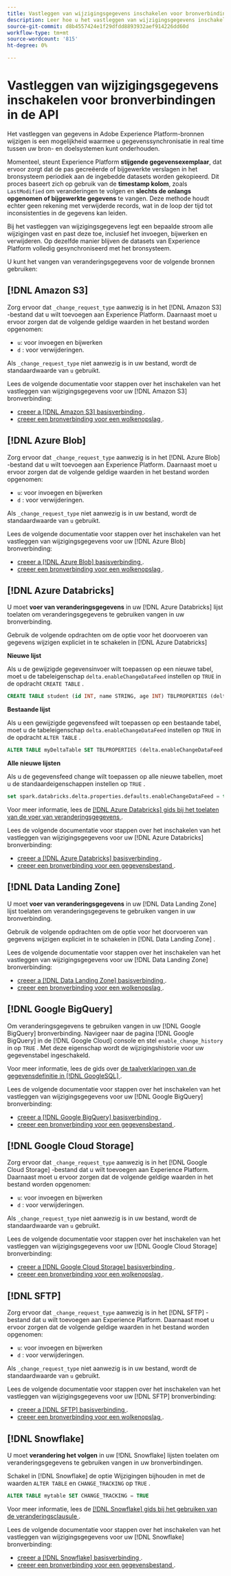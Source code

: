 ```yaml
---
title: Vastleggen van wijzigingsgegevens inschakelen voor bronverbindingen in de API
description: Leer hoe u het vastleggen van wijzigingsgegevens inschakelt voor bronverbindingen in de API
source-git-commit: d8b4557424e1f29dfdd8893932aef914226dd60d
workflow-type: tm+mt
source-wordcount: '815'
ht-degree: 0%

---
```


# Vastleggen van wijzigingsgegevens inschakelen voor bronverbindingen in de API

Het vastleggen van gegevens in Adobe Experience Platform-bronnen wijzigen is een mogelijkheid waarmee u gegevenssynchronisatie in real time tussen uw bron- en doelsystemen kunt onderhouden.

Momenteel, steunt Experience Platform **stijgende gegevensexemplaar**, dat ervoor zorgt dat de pas gecreëerde of bijgewerkte verslagen in het bronsysteem periodiek aan de ingebedde datasets worden gekopieerd. Dit proces baseert zich op gebruik van de **timestamp kolom**, zoals `LastModified` om veranderingen te volgen en **slechts de onlangs opgenomen of bijgewerkte gegevens** te vangen. Deze methode houdt echter geen rekening met verwijderde records, wat in de loop der tijd tot inconsistenties in de gegevens kan leiden.

Bij het vastleggen van wijzigingsgegevens legt een bepaalde stroom alle wijzigingen vast en past deze toe, inclusief het invoegen, bijwerken en verwijderen. Op dezelfde manier blijven de datasets van Experience Platform volledig gesynchroniseerd met het bronsysteem.

U kunt het vangen van veranderingsgegevens voor de volgende bronnen gebruiken:

## [!DNL Amazon S3]

Zorg ervoor dat `_change_request_type` aanwezig is in het [!DNL Amazon S3] -bestand dat u wilt toevoegen aan Experience Platform. Daarnaast moet u ervoor zorgen dat de volgende geldige waarden in het bestand worden opgenomen:

* `u`: voor invoegen en bijwerken
* `d` : voor verwijderingen.

Als `_change_request_type` niet aanwezig is in uw bestand, wordt de standaardwaarde van `u` gebruikt.

Lees de volgende documentatie voor stappen over het inschakelen van het vastleggen van wijzigingsgegevens voor uw [!DNL Amazon S3] bronverbinding:

* [ creeer a [!DNL Amazon S3]  basisverbinding ](../api/create/cloud-storage/s3.md).
* [ creeer een bronverbinding voor een wolkenopslag ](../api/collect/cloud-storage.md#create-a-source-connection).

## [!DNL Azure Blob]

Zorg ervoor dat `_change_request_type` aanwezig is in het [!DNL Azure Blob] -bestand dat u wilt toevoegen aan Experience Platform. Daarnaast moet u ervoor zorgen dat de volgende geldige waarden in het bestand worden opgenomen:

* `u`: voor invoegen en bijwerken
* `d` : voor verwijderingen.

Als `_change_request_type` niet aanwezig is in uw bestand, wordt de standaardwaarde van `u` gebruikt.

Lees de volgende documentatie voor stappen over het inschakelen van het vastleggen van wijzigingsgegevens voor uw [!DNL Azure Blob] bronverbinding:

* [ creeer a [!DNL Azure Blob]  basisverbinding ](../api/create/cloud-storage/blob.md).
* [ creeer een bronverbinding voor een wolkenopslag ](../api/collect/cloud-storage.md#create-a-source-connection).

## [!DNL Azure Databricks]

U moet **voer van veranderingsgegevens** in uw [!DNL Azure Databricks] lijst toelaten om veranderingsgegevens te gebruiken vangen in uw bronverbinding.

Gebruik de volgende opdrachten om de optie voor het doorvoeren van gegevens wijzigen expliciet in te schakelen in [!DNL Azure Databricks]

**Nieuwe lijst**

Als u de gewijzigde gegevensinvoer wilt toepassen op een nieuwe tabel, moet u de tabeleigenschap `delta.enableChangeDataFeed` instellen op `TRUE` in de opdracht `CREATE TABLE` .

```sql
CREATE TABLE student (id INT, name STRING, age INT) TBLPROPERTIES (delta.enableChangeDataFeed = true)
```

**Bestaande lijst**

Als u een gewijzigde gegevensfeed wilt toepassen op een bestaande tabel, moet u de tabeleigenschap `delta.enableChangeDataFeed` instellen op `TRUE` in de opdracht `ALTER TABLE` .

```sql
ALTER TABLE myDeltaTable SET TBLPROPERTIES (delta.enableChangeDataFeed = true)
```

**Alle nieuwe lijsten**

Als u de gegevensfeed change wilt toepassen op alle nieuwe tabellen, moet u de standaardeigenschappen instellen op `TRUE` .

```sql
set spark.databricks.delta.properties.defaults.enableChangeDataFeed = true;
```

Voor meer informatie, lees de [[!DNL Azure Databricks]  gids bij het toelaten van de voer van veranderingsgegevens ](https://docs.databricks.com/aws/en/delta/delta-change-data-feed#enable-change-data-feed).

Lees de volgende documentatie voor stappen over het inschakelen van het vastleggen van wijzigingsgegevens voor uw [!DNL Azure Databricks] bronverbinding:

* [ creeer a [!DNL Azure Databricks]  basisverbinding ](../api/create/databases/databricks.md).
* [ creeer een bronverbinding voor een gegevensbestand ](../api/collect/database-nosql.md#create-a-source-connection).

## [!DNL Data Landing Zone]

U moet **voer van veranderingsgegevens** in uw [!DNL Data Landing Zone] lijst toelaten om veranderingsgegevens te gebruiken vangen in uw bronverbinding.

Gebruik de volgende opdrachten om de optie voor het doorvoeren van gegevens wijzigen expliciet in te schakelen in [!DNL Data Landing Zone] .

Lees de volgende documentatie voor stappen over het inschakelen van het vastleggen van wijzigingsgegevens voor uw [!DNL Data Landing Zone] bronverbinding:

* [ creeer a [!DNL Data Landing Zone]  basisverbinding ](../api/create/cloud-storage/data-landing-zone.md).
* [ creeer een bronverbinding voor een wolkenopslag ](../api/collect/cloud-storage.md#create-a-source-connection).

## [!DNL Google BigQuery]

Om veranderingsgegevens te gebruiken vangen in uw [!DNL Google BigQuery] bronverbinding. Navigeer naar de pagina [!DNL Google BigQuery] in de [!DNL Google Cloud] console en stel `enable_change_history` in op `TRUE` . Met deze eigenschap wordt de wijzigingshistorie voor uw gegevenstabel ingeschakeld.

Voor meer informatie, lees de gids over [ de taalverklaringen van de gegevensdefinitie in  [!DNL GoogleSQL] ](https://cloud.google.com/bigquery/docs/reference/standard-sql/data-definition-language#table_option_list).

Lees de volgende documentatie voor stappen over het inschakelen van het vastleggen van wijzigingsgegevens voor uw [!DNL Google BigQuery] bronverbinding:

* [ creeer a [!DNL Google BigQuery]  basisverbinding ](../api/create/databases/bigquery.md).
* [ creeer een bronverbinding voor een gegevensbestand ](../api/collect/database-nosql.md#create-a-source-connection).

## [!DNL Google Cloud Storage]

Zorg ervoor dat `_change_request_type` aanwezig is in het [!DNL Google Cloud Storage] -bestand dat u wilt toevoegen aan Experience Platform. Daarnaast moet u ervoor zorgen dat de volgende geldige waarden in het bestand worden opgenomen:

* `u`: voor invoegen en bijwerken
* `d` : voor verwijderingen.

Als `_change_request_type` niet aanwezig is in uw bestand, wordt de standaardwaarde van `u` gebruikt.

Lees de volgende documentatie voor stappen over het inschakelen van het vastleggen van wijzigingsgegevens voor uw [!DNL Google Cloud Storage] bronverbinding:

* [ creeer a [!DNL Google Cloud Storage]  basisverbinding ](../api/create/cloud-storage/google.md).
* [ creeer een bronverbinding voor een wolkenopslag ](../api/collect/cloud-storage.md#create-a-source-connection).


## [!DNL SFTP]

Zorg ervoor dat `_change_request_type` aanwezig is in het [!DNL SFTP] -bestand dat u wilt toevoegen aan Experience Platform. Daarnaast moet u ervoor zorgen dat de volgende geldige waarden in het bestand worden opgenomen:

* `u`: voor invoegen en bijwerken
* `d` : voor verwijderingen.

Als `_change_request_type` niet aanwezig is in uw bestand, wordt de standaardwaarde van `u` gebruikt.

Lees de volgende documentatie voor stappen over het inschakelen van het vastleggen van wijzigingsgegevens voor uw [!DNL SFTP] bronverbinding:

* [ creeer a [!DNL SFTP]  basisverbinding ](../api/create/cloud-storage/sftp.md).
* [ creeer een bronverbinding voor een wolkenopslag ](../api/collect/cloud-storage.md#create-a-source-connection).


## [!DNL Snowflake]

U moet **verandering het volgen** in uw [!DNL Snowflake] lijsten toelaten om veranderingsgegevens te gebruiken vangen in uw bronverbindingen.

Schakel in [!DNL Snowflake] de optie Wijzigingen bijhouden in met de waarden `ALTER TABLE` en `CHANGE_TRACKING` op `TRUE` .

```sql
ALTER TABLE mytable SET CHANGE_TRACKING = TRUE
```

Voor meer informatie, lees de [[!DNL Snowflake]  gids bij het gebruiken van de veranderingsclausule ](https://docs.snowflake.com/en/sql-reference/constructs/changes#usage-notes).

Lees de volgende documentatie voor stappen over het inschakelen van het vastleggen van wijzigingsgegevens voor uw [!DNL Snowflake] bronverbinding:

* [ creeer a [!DNL Snowflake]  basisverbinding ](../api/create/databases/snowflake.md).
* [ creeer een bronverbinding voor een gegevensbestand ](../api/collect/database-nosql.md#create-a-source-connection).

